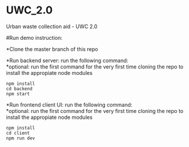 # UWC_2.0
Urban waste collection aid - UWC 2.0


#Run demo instruction:


*Clone the master branch of this repo

*Run backend server: run the following command:\
  *optional: run the first command for the very first time cloning the repo to install the appropiate node modules
  ```
  npm install
  cd backend
  npm start
  ```
  

*Run frontend client UI: run the following command:\
  *optional: run the first command for the very first time cloning the repo to install the appropiate node modules
  ```
  npm install
  cd client
  npm run dev
  ```
